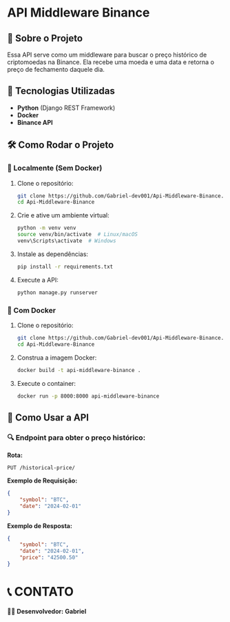 # API Middleware Binance

## 📌 Sobre o Projeto

Essa API serve como um middleware para buscar o preço histórico de criptomoedas na Binance. Ela recebe uma moeda e uma data e retorna o preço de fechamento daquele dia.

## 🚀 Tecnologias Utilizadas

- **Python** (Django REST Framework)
- **Docker**
- **Binance API**

## 🛠 Como Rodar o Projeto

### 📍 Localmente (Sem Docker)

1. Clone o repositório:
   ```sh
   git clone https://github.com/Gabriel-dev001/Api-Middleware-Binance.git
   cd Api-Middleware-Binance
   ```
2. Crie e ative um ambiente virtual:
   ```sh
   python -m venv venv
   source venv/bin/activate  # Linux/macOS
   venv\Scripts\activate  # Windows
   ```
3. Instale as dependências:
   ```sh
   pip install -r requirements.txt
   ```
4. Execute a API:
   ```sh
   python manage.py runserver
   ```

### 🐳 Com Docker

1. Clone o repositório:
   ```sh
   git clone https://github.com/Gabriel-dev001/Api-Middleware-Binance.git
   cd Api-Middleware-Binance
   ```

2. Construa a imagem Docker:
   ```sh
   docker build -t api-middleware-binance .
   ```
3. Execute o container:
   ```sh
   docker run -p 8000:8000 api-middleware-binance
   ```

## 📡 Como Usar a API

### 🔍 Endpoint para obter o preço histórico:

**Rota:**
```
PUT /historical-price/
```

**Exemplo de Requisição:**
```json
{
    "symbol": "BTC",
    "date": "2024-02-01"
}
```

**Exemplo de Resposta:**
```json
{
    "symbol": "BTC",
    "date": "2024-02-01",
    "price": "42500.50"
}
```

# 📞 CONTATO  

👨‍💻 **Desenvolvedor:** **Gabriel**


